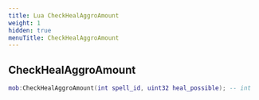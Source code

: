 ```yaml
---
title: Lua CheckHealAggroAmount
weight: 1
hidden: true
menuTitle: CheckHealAggroAmount
---
```

## CheckHealAggroAmount
```lua
mob:CheckHealAggroAmount(int spell_id, uint32 heal_possible); -- int
```